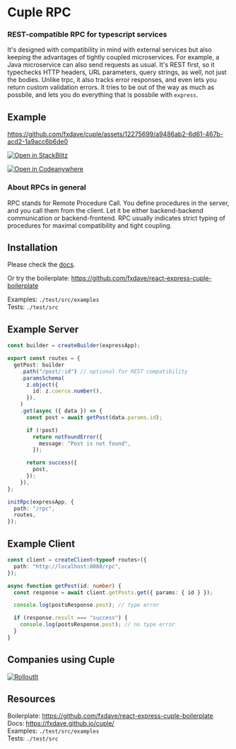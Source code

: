 # Cuple RPC

### REST-compatible RPC for typescript services

It's designed with compatibility in mind with external services but also keeping the advantages of tightly coupled microservices. For example, a Java microservice can also send requests as usual. It's REST first, so it typechecks HTTP headers, URL parameters, query strings, as well, not just the bodies. Unlike trpc, it also tracks error responses, and even lets you return custom validation errors. It tries to be out of the way as much as possbile, and lets you do everything that is possbile with `express`.

## Example

https://github.com/fxdave/cuple/assets/12275699/a9486ab2-6d61-467b-acd2-1a9acc6b6de0

[![Open in StackBlitz](https://developer.stackblitz.com/img/open_in_stackblitz.svg)](https://stackblitz.com/~/github.com/fxdave/react-express-cuple-boilerplate/tree/stackblitz?file=backend/src/index.ts)

[![Open in Codeanywhere](https://codeanywhere.com/img/open-in-codeanywhere-btn.svg)](https://app.codeanywhere.com/#https://github.com/fxdave/react-express-cuple-boilerplate/)

### About RPCs in general

RPC stands for Remote Procedure Call. You define procedures in the server, and you call them from the client.
Let it be either backend-backend communication or backend-frontend.
RPC usually indicates strict typing of procedures for maximal compatibility and tight coupling.

## Installation

Please check the [docs](https://fxdave.github.io/cuple/).

Or try the boilerplate: https://github.com/fxdave/react-express-cuple-boilerplate

Examples: `./test/src/examples`  
Tests: `./test/src`

## Example Server

```ts
const builder = createBuilder(expressApp);

export const routes = {
  getPost: builder
    .path("/post/:id") // optional for REST compatibility
    .paramsSchema(
      z.object({
        id: z.coerce.number(),
      }),
    )
    .get(async ({ data }) => {
      const post = await getPost(data.params.id);

      if (!post)
        return notFoundError({
          message: "Post is not found",
        });

      return success({
        post,
      });
    }),
};

initRpc(expressApp, {
  path: "/rpc",
  routes,
});
```

## Example Client

```ts
const client = createClient<typeof routes>({
  path: "http://localhost:8080/rpc",
});

async function getPost(id: number) {
  const response = await client.getPosts.get({ params: { id } });

  console.log(postsResponse.post); // type error

  if (response.result === "success") {
    console.log(postsResponse.post); // no type error
  }
}
```

## Companies using Cuple

[![RolloutIt](https://github.com/fxdave/cuple/assets/12275699/72f9ce50-ffe1-46a2-b317-183dfe0467d0)](https://rolloutit.net/)

## Resources

Boilerplate: https://github.com/fxdave/react-express-cuple-boilerplate  
Docs: https://fxdave.github.io/cuple/  
Examples: `./test/src/examples`  
Tests: `./test/src`

